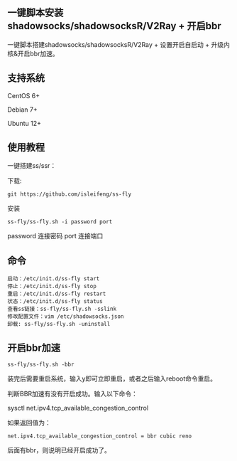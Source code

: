 一键脚本安装shadowsocks/shadowsocksR/V2Ray + 开启bbr
---

一键脚本搭建shadowsocks/shadowsocksR/V2Ray + 设置开启自启动 + 升级内核&开启bbr加速。

## 支持系统
CentOS 6+

Debian 7+

Ubuntu 12+

## 使用教程



一键搭建ss/ssr：

下载:
```
git https://github.com/isleifeng/ss-fly
```
安装
```
ss-fly/ss-fly.sh -i password port
```
password 连接密码
port 连接端口

## 命令
```
启动：/etc/init.d/ss-fly start
停止：/etc/init.d/ss-fly stop
重启：/etc/init.d/ss-fly restart
状态：/etc/init.d/ss-fly status
查看ss链接：ss-fly/ss-fly.sh -sslink
修改配置文件：vim /etc/shadowsocks.json
卸载: ss-fly/ss-fly.sh -uninstall
```


## 开启bbr加速

```
ss-fly/ss-fly.sh -bbr
```

装完后需要重启系统，输入y即可立即重启，或者之后输入reboot命令重启。

判断BBR加速有没有开启成功。输入以下命令：

sysctl net.ipv4.tcp_available_congestion_control

如果返回值为：
```
net.ipv4.tcp_available_congestion_control = bbr cubic reno
```
后面有bbr，则说明已经开启成功了。
